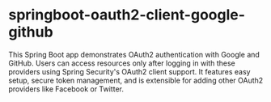# springboot-oauth2-client-google-github
This Spring Boot app demonstrates OAuth2 authentication with Google and GitHub. Users can access resources only after logging in with these providers using Spring Security's OAuth2 client support. It features easy setup, secure token management, and is extensible for adding other OAuth2 providers like Facebook or Twitter.
